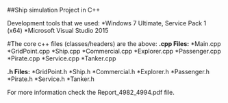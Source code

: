 ##Ship simulation Project in C++

Development tools that we used:
*Windows 7 Ultimate, Service Pack 1 (x64)
*Microsoft Visual Studio 2015

#The core c++ files (classes/headers) are the above:
**.cpp Files:**
*Main.cpp
*GridPoint.cpp
*Ship.cpp
*Commercial.cpp
*Explorer.cpp
*Passenger.cpp
*Pirate.cpp
*Service.cpp
*Tanker.cpp

**.h Files:**
*GridPoint.h
*Ship.h
*Commercial.h
*Explorer.h
*Passenger.h
*Pirate.h
*Service.h
*Tanker.h

For more information check the Report_4982_4994.pdf file.